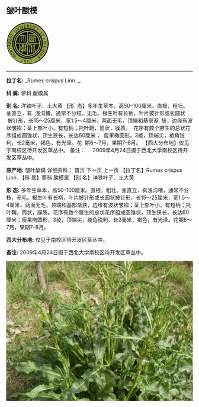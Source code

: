 ## 皱叶酸模

![西北大学校园网络植物志](JPG/nwu.gif)

---

**拉丁名:**  _Rumex crispus Linn. _

**科 属:** 蓼科 酸模属

**别 名:** 洋铁叶子、土大黄
【形  态】多年生草本，高50–100厘米。直根，粗壮。茎直立，有
 浅沟槽，通常不分枝，无毛。根生叶有长柄，叶片披针形或长圆状
 披针形，长15～25厘米，宽1.5～4厘米，两面无毛，顶端和基部渐
 狭，边缘有波状皱褶；茎上部叶小，有短柄；托叶鞘，筒状，膜质。
 花序有数个腋生的总状花序组成圆锥状，顶生狭长，长达60厘米；
 瘦果椭圆形，3棱，顶端尖，棱角锐利，长2毫米，褐色，有光泽。花
 期6～7月，果期7–8月。 
【西大分布地】仅见于南校区待开发区草丛中。
备注：
    2009年4月24日摄于西北大学南校区待开发区草丛中。　

**原产地:** 皱叶酸模
详细资料： 首页 下一页 上一页
【拉丁名】Rumex crispus Linn. 
【科 属】蓼科 酸模属
【别 名】洋铁叶子、土大黄

**形  态:** 多年生草本，高50–100厘米。直根，粗壮。茎直立，有浅沟槽，通常不分枝，无毛。根生叶有长柄，叶片披针形或长圆状披针形，长15～25厘米，宽1.5～4厘米，两面无毛，顶端和基部渐狭，边缘有波状皱褶；茎上部叶小，有短柄；托叶鞘，筒状，膜质。花序有数个腋生的总状花序组成圆锥状，顶生狭长，长达60厘米；瘦果椭圆形，3棱，顶端尖，棱角锐利，长2毫米，褐色，有光泽。花期6～7月，果期7–8月。

**西大分布地:** 仅见于南校区待开发区草丛中。

**备注:** 2009年4月24日摄于西北大学南校区待开发区草丛中。　

![皱叶酸模](JPG/皱叶酸模.JPG) 

